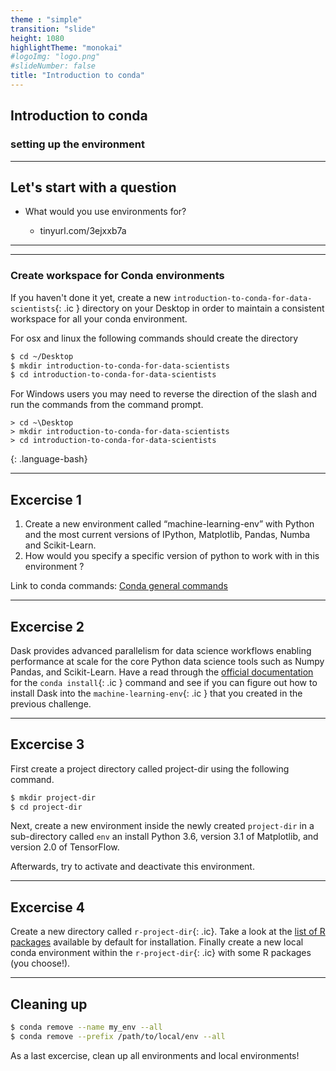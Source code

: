 ```yaml
---
theme : "simple"
transition: "slide"
height: 1080
highlightTheme: "monokai"
#logoImg: "logo.png"
#slideNumber: false
title: "Introduction to conda"
---
```

<style>
  .reveal section p {
    font-size: 0.6em;
    line-height: 1.2em;
  }

  .ic {
    background: #ddd;
    font-family: monospace;
  }
</style>
## Introduction to conda

### setting up the environment

---


## Let's start with a question

- What would you use environments for?
 
  - tinyurl.com/3ejxxb7a

---

<section data-background-iframe="https://hackmd.io/@Uq1CWlKHSA-BBaTuPwE06g/ByYDT9xsO/edit"
          data-background-interactive>
</section>

---

### Create workspace for Conda environments

If you haven't done it yet, create a new `introduction-to-conda-for-data-scientists`{: .ic } directory on your Desktop in order to maintain a consistent workspace for all your conda environment. 

For osx and linux the following commands should create the directory
```bash
$ cd ~/Desktop
$ mkdir introduction-to-conda-for-data-scientists
$ cd introduction-to-conda-for-data-scientists
```

For Windows users you may need to reverse the direction of the slash and run 
the commands from the command prompt.
~~~
> cd ~\Desktop
> mkdir introduction-to-conda-for-data-scientists
> cd introduction-to-conda-for-data-scientists
~~~
{: .language-bash}

---


## Excercise 1

1. Create a new environment called “machine-learning-env” with Python and the most current versions of IPython, Matplotlib, Pandas, Numba and Scikit-Learn.
2. How would you specify a specific version of python to work with in this environment ? 

Link to conda commands: [Conda general commands](https://docs.conda.io/projects/conda/en/latest/commands.html
)


---

## Excercise 2

Dask provides advanced parallelism for data science workflows enabling performance at scale for the core Python data science tools such as Numpy Pandas, and Scikit-Learn. Have a read through the [official documentation](https://docs.conda.io/projects/conda/en/latest/commands.html) for the `conda install`{: .ic } command and see if you can figure out how to install Dask into the `machine-learning-env`{: .ic } that you created in the previous challenge.


---



## Excercise 3

First create a project directory called project-dir using the following command.
```bash
$ mkdir project-dir
$ cd project-dir
```
Next, create a new environment inside the newly created `project-dir` in a sub-directory called `env` an install Python 3.6, version 3.1 of Matplotlib, and version 2.0 of TensorFlow.

Afterwards, try to activate and deactivate this environment.

---

## Excercise 4

Create a new directory called `r-project-dir`{: .ic}.
Take a look at the [list of R packages](https://anaconda.org/r/repo) available by default for installation. Finally create a new local conda environment within the `r-project-dir`{: .ic} with some R packages (you choose!).

---

## Cleaning up

```bash
$ conda remove --name my_env --all
$ conda remove --prefix /path/to/local/env --all
```

As a last excercise, clean up all environments and local environments!

